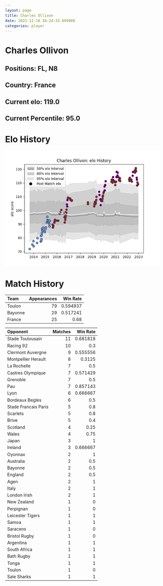 ```yaml
---  
layout: page  
title: Charles Ollivon  
date: 2022-12-18 16:24:33.694988  
categories: player  
---
```

# Charles Ollivon

## Positions: FL, N8

## Country: France

## Current elo: 119.0

## Current Percentile: 95.0

# Elo History


![elo history](history_CharlesOllivon.png)
# Match History


| Team    |   Appearances |   Win Rate |
|:--------|--------------:|-----------:|
| Toulon  |            79 |   0.594937 |
| Bayonne |            29 |   0.517241 |
| France  |            25 |   0.68     |

| Opponent             |   Matches |   Win Rate |
|:---------------------|----------:|-----------:|
| Stade Toulousain     |        11 |   0.681818 |
| Racing 92            |        10 |   0.3      |
| Clermont Auvergne    |         9 |   0.555556 |
| Montpellier Herault  |         8 |   0.3125   |
| La Rochelle          |         7 |   0.5      |
| Castres Olympique    |         7 |   0.571429 |
| Grenoble             |         7 |   0.5      |
| Pau                  |         7 |   0.857143 |
| Lyon                 |         6 |   0.666667 |
| Bordeaux Begles      |         6 |   0.5      |
| Stade Francais Paris |         5 |   0.8      |
| Scarlets             |         5 |   0.8      |
| Brive                |         5 |   0.4      |
| Scotland             |         4 |   0.25     |
| Wales                |         4 |   0.75     |
| Japan                |         3 |   1        |
| Ireland              |         3 |   0.666667 |
| Oyonnax              |         2 |   1        |
| Australia            |         2 |   0.5      |
| Bayonne              |         2 |   0.5      |
| England              |         2 |   0.5      |
| Agen                 |         2 |   1        |
| Italy                |         2 |   1        |
| London Irish         |         2 |   1        |
| New Zealand          |         1 |   0        |
| Perpignan            |         1 |   0        |
| Leicester Tigers     |         1 |   1        |
| Samoa                |         1 |   1        |
| Saracens             |         1 |   0        |
| Bristol Rugby        |         1 |   0        |
| Argentina            |         1 |   1        |
| South Africa         |         1 |   1        |
| Bath Rugby           |         1 |   1        |
| Tonga                |         1 |   1        |
| Toulon               |         1 |   0        |
| Sale Sharks          |         1 |   1        |